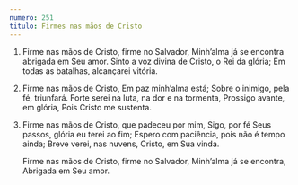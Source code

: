 ```yaml
---
numero: 251
titulo: Firmes nas mãos de Cristo
---
```

1. Firme nas mãos de Cristo, firme no Salvador,
   Minh’alma já se encontra abrigada em Seu amor.
   Sinto a voz divina de Cristo, o Rei da glória;
   Em todas as batalhas, alcançarei vitória.

2. Firme nas mãos de Cristo,
   Em paz minh’alma está;
   Sobre o inimigo, pela fé, triunfará.
   Forte serei na luta, na dor e na tormenta,
   Prossigo avante, em glória,
   Pois Cristo me sustenta.

3. Firme nas mãos de Cristo, que padeceu por mim,
   Sigo, por fé Seus passos, glória eu terei ao fim;
   Espero com paciência, pois não é tempo ainda;
   Breve verei, nas nuvens, Cristo, em Sua vinda.

   Firme nas mãos de Cristo, firme no Salvador,
   Minh’alma já se encontra,
   Abrigada em Seu amor.
